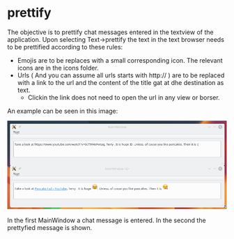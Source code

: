 # prettify

The objective is to prettify chat messages entered in the textview of the application. Upon selecting Text->prettify
the text in the text browser needs to be prettified according to these rules:

 * Emojis are to be replaces with a small corresponding icon. The relevant icons are in the icons folder.
 * Urls ( And you can assume all urls starts with http:// ) are to be replaced with a link to the url and the content of the title gat at dhe destination as text.
    + Clickin the link does not need to open the url in any view or borser.
    
An example can be seen in this image:

![Example](https://raw.githubusercontent.com/mowijo/prettify/master/example.png)


In the first MainWindow a chat message is entered. In the second the prettyfied message is shown.

